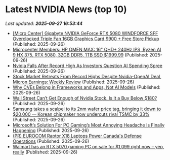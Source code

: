 # Latest NVIDIA News (top 10)
_Last updated: **2025-09-27 16:53:44**_

- [[Micro Center] Gigabyte NVIDIA GeForce RTX 5080 WINDFORCE SFF Overclocked Triple Fan 16GB Graphics Card $900 + Free Store Pickup](https://slickdeals.net/f/18637468-micro-center-gigabyte-nvidia-geforce-rtx-5080-windforce-sff-overclocked-triple-fan-16gb-graphics-card-900-free-store-pickup) (Published: 2025-09-26)
- [Microcenter Members: HP OMEN MAX: 16" QHD+ 240Hz IPS, Ryzen AI 9 HX 375, RTX 5080, 32GB DDR5, 1TB SSD $1999.99](https://slickdeals.net/f/18637456-microcenter-members-hp-omen-max-16-qhd-240hz-ips-ryzen-ai-9-hx-375-rtx-5080-32gb-ddr5-1tb-ssd-1999-99) (Published: 2025-09-26)
- [Nvidia Falls After Record High As Investors Question AI Spending Spree](https://finance.yahoo.com/news/nvidia-falls-record-high-investors-164523493.html) (Published: 2025-09-26)
- [Stock Market Retreats From Record Highs Despite Nvidia-OpenAI Deal, Micron Earnings: Weekly Review](https://biztoc.com/x/4250ce92efbe67f2) (Published: 2025-09-26)
- [Why CVEs Belong in Frameworks and Apps, Not AI Models](https://developer.nvidia.com/blog/why-cves-belong-in-frameworks-and-apps-not-ai-models/) (Published: 2025-09-26)
- [Wall Street Can’t Get Enough of Nvidia Stock. Is It a Buy Below $180?](https://biztoc.com/x/5c809bd2c03e2b6c) (Published: 2025-09-26)
- [Samsung takes a scalpel to its 2nm wafer price tag, bringing it down to $20,000 — Korean chipmaker now undercuts rival TSMC by 33%](https://www.tomshardware.com/tech-industry/samsung-takes-a-scalpel-to-its-2nm-wafer-price-tag-bringing-it-down-to-usd20-000-korean-chipmaker-now-undercuts-rival-tsmc-by-33-percent) (Published: 2025-09-26)
- [Microsoft’s Solution For PC Gaming’s Most Annoying Headache Is Finally Happening](https://kotaku.com/microsofts-solution-pc-gaming-annoying-shader-compilation-xbox-rog-ally-ads-2000629200) (Published: 2025-09-26)
- [(PR) EUROCOM Raptor X18 Laptops Power Canada's Defense Operations](https://www.techpowerup.com/341393/eurocom-raptor-x18-laptops-power-canadas-defense-operations) (Published: 2025-09-26)
- [Walmart has an RTX 5070 gaming PC on sale for $1,099 right now – yep, really](https://www.techradar.com/computing/gaming-pcs/walmart-has-an-rtx-5070-gaming-pc-on-sale-for-usd1-099-right-now-yep-really) (Published: 2025-09-26)
